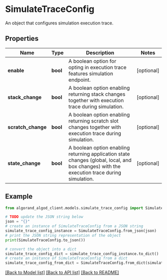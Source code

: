 # SimulateTraceConfig

An object that configures simulation execution trace.

## Properties

Name | Type | Description | Notes
------------ | ------------- | ------------- | -------------
**enable** | **bool** | A boolean option for opting in execution trace features simulation endpoint. | [optional] 
**stack_change** | **bool** | A boolean option enabling returning stack changes together with execution trace during simulation. | [optional] 
**scratch_change** | **bool** | A boolean option enabling returning scratch slot changes together with execution trace during simulation. | [optional] 
**state_change** | **bool** | A boolean option enabling returning application state changes (global, local, and box changes) with the execution trace during simulation. | [optional] 

## Example

```python
from algorand_algod_client.models.simulate_trace_config import SimulateTraceConfig

# TODO update the JSON string below
json = "{}"
# create an instance of SimulateTraceConfig from a JSON string
simulate_trace_config_instance = SimulateTraceConfig.from_json(json)
# print the JSON string representation of the object
print(SimulateTraceConfig.to_json())

# convert the object into a dict
simulate_trace_config_dict = simulate_trace_config_instance.to_dict()
# create an instance of SimulateTraceConfig from a dict
simulate_trace_config_from_dict = SimulateTraceConfig.from_dict(simulate_trace_config_dict)
```
[[Back to Model list]](../README.md#documentation-for-models) [[Back to API list]](../README.md#documentation-for-api-endpoints) [[Back to README]](../README.md)


